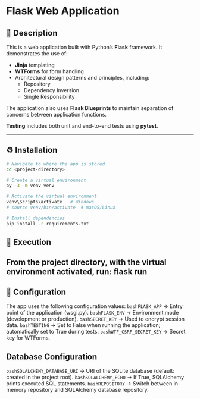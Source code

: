 # Flask Web Application

## 📌 Description
This is a web application built with Python’s **Flask** framework. It demonstrates the use of:

- **Jinja** templating  
- **WTForms** for form handling  
- Architectural design patterns and principles, including:  
  - Repository  
  - Dependency Inversion  
  - Single Responsibility  

The application also uses **Flask Blueprints** to maintain separation of concerns between application functions.  

**Testing** includes both unit and end-to-end tests using **pytest**.  

---

## ⚙️ Installation

```bash
# Navigate to where the app is stored
cd <project-directory>

# Create a virtual environment
py -3 -m venv venv

# Activate the virtual environment
venv\Scripts\activate   # Windows
# source venv/bin/activate  # macOS/Linux

# Install dependencies
pip install -r requirements.txt

```

## 🚀 Execution

From the project directory, with the virtual environment activated, run:
flask run
---

## 🔧 Configuration

The app uses the following configuration values:
```bashFLASK_APP``` → Entry point of the application (wsgi.py).
```bashFLASK_ENV``` → Environment mode (development or production).
```bashSECRET_KEY``` → Used to encrypt session data.
```bashTESTING``` → Set to False when running the application; automatically set to True during tests.
```bashWTF_CSRF_SECRET_KEY``` → Secret key for WTForms.

## Database Configuration
```bashSQLALCHEMY_DATABASE_URI``` → URI of the SQLite database (default: created in the project root).
```bashSQLALCHEMY_ECHO``` → If True, SQLAlchemy prints executed SQL statements.
```bashREPOSITORY``` → Switch between in-memory repository and SQLAlchemy database repository.
